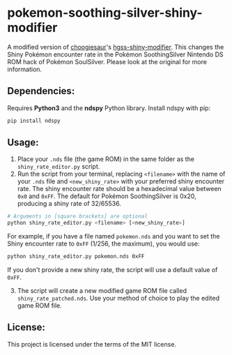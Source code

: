 # pokemon-soothing-silver-shiny-modifier

A modified version of [choogiesaur](https://github.com/choogiesaur)'s [hgss-shiny-modifier](https://github.com/choogiesaur/hgss-shiny-modifier). This changes the Shiny Pokémon encounter rate in the Pokémon SoothingSilver Nintendo DS ROM hack of Pokémon SoulSilver. Please look at the original for more information.

## Dependencies:
Requires **Python3** and the **ndspy** Python library. Install ndspy with pip:

```bash
pip install ndspy
```

## Usage:
1. Place your `.nds` file (the game ROM) in the same folder as the `shiny_rate_editor.py` script.
2. Run the script from your terminal, replacing `<filename>` with the name of your `.nds` file and `<new_shiny_rate>` with your preferred shiny encounter rate. The shiny encounter rate should be a hexadecimal value between `0x0` and `0xFF`. The default for Pokémon SoothingSilver is 0x20, producing a shiny rate of 32/65536.

```bash
# Arguments in [square brackets] are optional
python shiny_rate_editor.py <filename> [<new_shiny_rate>]
```

For example, if you have a file named `pokemon.nds` and you want to set the Shiny encounter rate to `0xFF` (1/256, the maximum), you would use:

```bash
python shiny_rate_editor.py pokemon.nds 0xFF
```

If you don't provide a new shiny rate, the script will use a default value of `0xFF`.

3. The script will create a new modified game ROM file called `shiny_rate_patched.nds`. Use your method of choice to play the edited game ROM file.

## License:
This project is licensed under the terms of the MIT license.
